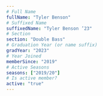 ```yaml
---
# Full Name
fullName: "Tyler Benson"
# Suffixed Name
suffixedName: "Tyler Benson ’23"
# Section
section: "Double Bass"
# Graduation Year (or name suffix)
gradYear: "2023"
# Year Joined
memberSince: "2019"
# Active Seasons
seasons: ["2019/20"]
# Is active member?
active: "true"
---
```


